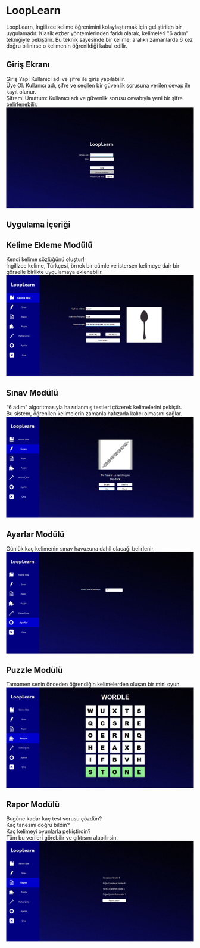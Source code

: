 # LoopLearn

LoopLearn, İngilizce kelime öğrenimini kolaylaştırmak için geliştirilen bir uygulamadır. Klasik ezber yöntemlerinden farklı olarak, kelimeleri "6 adım" tekniğiyle pekiştirir. Bu teknik sayesinde bir kelime, aralıklı zamanlarda 6 kez doğru bilinirse o kelimenin öğrenildiği kabul edilir.

## Giriş Ekranı
Giriş Yap: Kullanıcı adı ve şifre ile giriş yapılabilir.  
Üye Ol: Kullanıcı adı, şifre ve seçilen bir güvenlik sorusuna verilen cevap ile kayıt olunur.  
Şifremi Unuttum: Kullanıcı adı ve güvenlik sorusu cevabıyla yeni bir şifre belirlenebilir.  
![Ekran Görüntüsü](Screenshots/LoginPage.png)

## Uygulama İçeriği
## Kelime Ekleme Modülü
Kendi kelime sözlüğünü oluştur!  
İngilizce kelime, Türkçesi, örnek bir cümle ve istersen kelimeye dair bir görselle birlikte uygulamaya eklenebilir.
![Ekran Görüntüsü](Screenshots/AddWord.png)

## Sınav Modülü
“6 adım” algoritmasıyla hazırlanmış testleri çözerek kelimelerini pekiştir.  
Bu sistem, öğrenilen kelimelerin zamanla hafızada kalıcı olmasını sağlar.
![Ekran Görüntüsü](Screenshots/Exam.png)

## Ayarlar Modülü
Günlük kaç kelimenin sınav havuzuna dahil olacağı belirlenir.
![Ekran Görüntüsü](Screenshots/Settings.png)

## Puzzle Modülü
Tamamen senin önceden öğrendiğin kelimelerden oluşan bir mini oyun.
![Ekran Görüntüsü](Screenshots/Wordle.png)

## Rapor Modülü
Bugüne kadar kaç test sorusu çözdün?  
Kaç tanesini doğru bildin?  
Kaç kelimeyi oyunlarla pekiştirdin?  
Tüm bu verileri görebilir ve çıktısını alabilirsin.
![Ekran Görüntüsü](Screenshots/Report.png)
